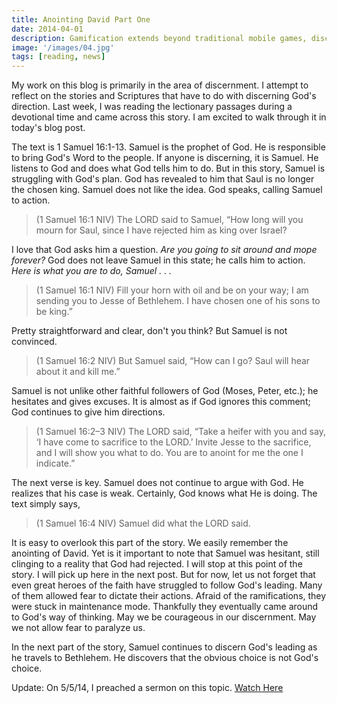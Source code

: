```yaml
---
title: Anointing David Part One
date: 2014-04-01
description: Gamification extends beyond traditional mobile games, discovering innovative strategies to incorporate game-like elements into non-gaming apps for enhanced
image: '/images/04.jpg'
tags: [reading, news]
---
```

 
My work on this blog is primarily in the area of discernment. I attempt to reflect on the stories and Scriptures that have to do with discerning God's direction. Last week, I was reading the lectionary passages during a devotional time and came across this story. I am excited to walk through it in today's blog post.

The text is 1 Samuel 16:1-13. Samuel is the prophet of God. He is responsible to bring God's Word to the people. If anyone is discerning, it is Samuel. He listens to God and does what God tells him to do. But in this story, Samuel is struggling with God's plan. God has revealed to him that Saul is no longer the chosen king. Samuel does not like the idea. God speaks, calling Samuel to action.

>(1 Samuel 16:1 NIV) The LORD said to Samuel, “How long will you mourn for Saul, since I have rejected him as king over Israel? 

I love that God asks him a question. *Are you going to sit around and mope forever?* God does not leave Samuel in this state; he calls him to action. *Here is what you are to do, Samuel . . .*

>(1 Samuel 16:1 NIV) Fill your horn with oil and be on your way; I am sending you to Jesse of Bethlehem. I have chosen one of his sons to be king.” 

Pretty straightforward and clear, don't you think? But Samuel is not convinced. 

>(1 Samuel 16:2 NIV) But Samuel said, “How can I go? Saul will hear about it and kill me.” 

Samuel is not unlike other faithful followers of God (Moses, Peter, etc.); he hesitates and gives excuses. It is almost as if God ignores this comment; God continues to give him directions. 

>(1 Samuel 16:2–3 NIV) The LORD said, “Take a heifer with you and say, ‘I have come to sacrifice to the LORD.’ Invite Jesse to the sacrifice, and I will show you what to do. You are to anoint for me the one I indicate.” 

The next verse is key. Samuel does not continue to argue with God. He realizes that his case is weak. Certainly, God knows what He is doing. The text simply says,

>(1 Samuel 16:4 NIV) Samuel did what the LORD said. 

It is easy to overlook this part of the story. We easily remember the anointing of David. Yet is it important to note that Samuel was hesitant, still clinging to a reality that God had rejected. I will stop at this point of the story. I will pick up here in the next post. But for now, let us not forget that even great heroes of the faith have struggled to follow God's leading. Many of them allowed fear to dictate their actions. Afraid of the ramifications, they were stuck in maintenance mode. Thankfully they eventually came around to God's way of thinking. May we be courageous in our discernment. May we not allow fear to paralyze us. 

In the next part of the story, Samuel continues to discern God's leading as he travels to Bethlehem. He discovers that the obvious choice is not God's choice.

Update: On 5/5/14, I preached a sermon on this topic. [Watch Here](http://fbcmuncie.org/video/2014/05/04/unlikely-hero/)

